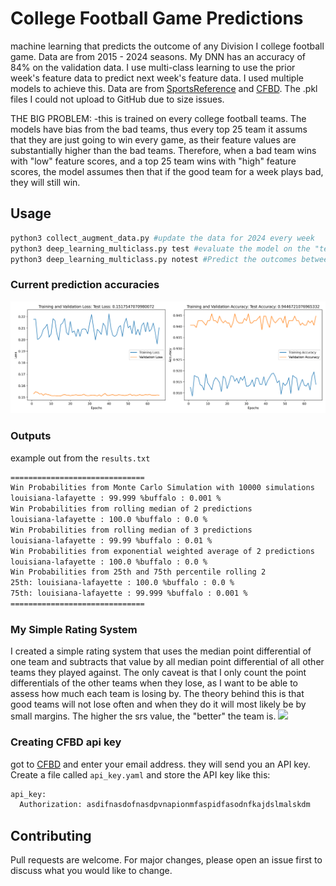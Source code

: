 # College Football Game Predictions

machine learning that predicts the outcome of any Division I college football game. Data are from 2015 - 2024 seasons.
My DNN has an accuracy of 84% on the validation data. I use multi-class learning to use the prior week's feature data
to predict next week's feature data. I used multiple models to achieve this. Data are from [SportsReference](https://www.sports-reference.com/cfb/) and 
[CFBD](https://collegefootballdata.com/). The .pkl files I could not upload to GitHub due to size issues.

THE BIG PROBLEM:
-this is trained on every college football teams. The models have bias from the bad teams, thus every top 25 team
it assums that they are just going to win every game, as their feature values are substantially higher than the bad teams.
Therefore, when a bad team wins with "low" feature scores, and a top 25 team wins with "high" feature scores, the model assumes 
then that if the good team for a week plays bad, they will still win.

## Usage

```bash
python3 collect_augment_data.py #update the data for 2024 every week
python3 deep_learning_multiclass.py test #evaluate the model on the "test" data, which is the top 25 teams last week's outcomes
python3 deep_learning_multiclass.py notest #Predict the outcomes between two teams
```
### Current prediction accuracies
![](https://github.com/bszek213/deepCFB/blob/main/Training.png) 

### Outputs
example out from the `results.txt`
```bash
==============================
Win Probabilities from Monte Carlo Simulation with 10000 simulations
louisiana-lafayette : 99.999 %buffalo : 0.001 %
Win Probabilities from rolling median of 2 predictions
louisiana-lafayette : 100.0 %buffalo : 0.0 %
Win Probabilities from rolling median of 3 predictions
louisiana-lafayette : 99.99 %buffalo : 0.01 %
Win Probabilities from exponential weighted average of 2 predictions
louisiana-lafayette : 100.0 %buffalo : 0.0 %
Win Probabilities from 25th and 75th percentile rolling 2
25th: louisiana-lafayette : 100.0 %buffalo : 0.0 %
75th: louisiana-lafayette : 99.999 %buffalo : 0.001 %
==============================
```

### My Simple Rating System
I created a simple rating system that uses the median point differential of one team and subtracts that value
by all median point differential of all other teams they played against. The only caveat is that I only count 
the point differentials of the other teams when they lose, as I want to be able to assess how much each team is 
losing by. The theory behind this is that good teams will not lose often and when they do it will most likely be 
by small margins. The higher the srs value, the "better" the team is.
![](https://github.com/bszek213/deepCFB/blob/main/my_srs.png) 

### Creating CFBD api key
got to [CFBD](https://collegefootballdata.com/key) and enter your email address. they will send you an API key. 
Create a file called `api_key.yaml` and store the API key like this:
```bash
api_key:
  Authorization: asdifnasdofnasdpvnapionmfaspidfasodnfkajdslmalskdm
```
## Contributing
Pull requests are welcome. For major changes, please open an issue first to discuss what you would like to change.
